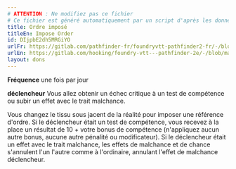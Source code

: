 ```yaml
---
# ATTENTION : Ne modifiez pas ce fichier
# Ce fichier est généré automatiquement par un script d'après les données du module Foundry VTT officiel et de sa traduction
title: Ordre imposé
titleEn: Impose Order
id: DIjpbE2dh5MRGiYO
urlFr: https://gitlab.com/pathfinder-fr/foundryvtt-pathfinder2-fr/-/blob/master/data/feats/DIjpbE2dh5MRGiYO.htm
urlEn: https://gitlab.com/hooking/foundry-vtt---pathfinder-2e/-/blob/master/packs/data/feats.db/impose-order.json
layout: dons
---
```

**Fréquence** une fois par jour

**déclencheur** Vous allez obtenir un échec critique à un test de compétence ou subir un effet avec le trait malchance.

Vous changez le tissu sous jacent de la réalité pour imposer une référence d'ordre. Si le déclencheur était un test de compétence, vous recevez à la place un résultat de 10 + votre bonus de compétence (n'appliquez aucun autre bonus, aucune autre pénalité ou modificateur). Si le déclencheur était un effet avec le trait malchance, les effets de malchance et de chance s'annulent l'un l'autre comme à l'ordinaire, annulant l'effet de malchance déclencheur.
